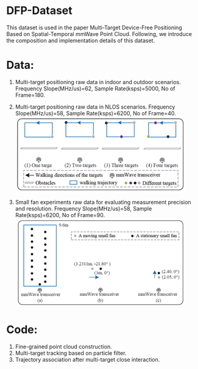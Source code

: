 # DFP-Dataset
This dataset is used in the paper Multi-Target Device-Free Positioning Based on Spatial-Temporal mmWave Point Cloud.
Following, we introduce the composition and implementation details of this dataset.

# Data:
1. Multi-target positioning raw data in indoor and outdoor scenarios.
   Frequency Slope(MHz/us)=62, Sample Rate(ksps)=5000, No of Frame=180.

2. Multi-target positioning raw data in NLOS scenarios.
   Frequency Slope(MHz/us)=58, Sample Rate(ksps)=6200, No of Frame=40.
![1](图片1.png)
3. Small fan experiments raw data for evaluating measurement precision and resolution.
   Frequency Slope(MHz/us)=58, Sample Rate(ksps)=6200, No of Frame=90.
![1](图片2.png)
# Code: 
1. Fine-grained point cloud construction.
2. Multi-target tracking based on particle filter.
3. Trajectory association after multi-target close interaction.
